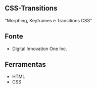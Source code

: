 ## CSS-Transitions
"Morphing, Keyframes e Transitions CSS"

## Fonte
- Digital Innovation One Inc.

## Ferramentas
- HTML
- CSS
